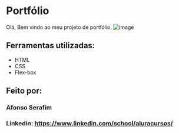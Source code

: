 # Portfólio 
Olá, Bem vindo ao meu projeto de portfólio.
![image](https://user-images.githubusercontent.com/77756047/211304452-220fedf0-f91b-490f-8a65-a60ce860bc5c.png)

## Ferramentas utilizadas:
* HTML
* CSS
* Flex-box

## Feito por:

### Afonso Serafim

### Linkedin: https://www.linkedin.com/school/aluracursos/


